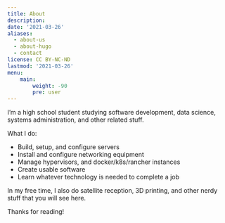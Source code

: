 ```yaml
---
title: About
description:
date: '2021-03-26'
aliases:
  - about-us
  - about-hugo
  - contact
license: CC BY-NC-ND
lastmod: '2021-03-26'
menu:
    main:
        weight: -90
        pre: user
---
```


I’m a high school student studying software development, data science, systems administration, and other related stuff.

What I do:

 - Build, setup, and configure servers
 - Install and configure networking equipment
 - Manage hypervisors, and docker/k8s/rancher instances
 - Create usable software
 - Learn whatever technology is needed to complete a job


In my free time, I also do satellite reception, 3D printing, and other nerdy stuff that you will see here.

Thanks for reading!
